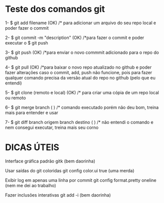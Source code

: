 # Teste dos comandos git

1- $ git add filename (OK) /* para adicionar um arquivo do seu repo local e poder fazer o commit

2- $ git commit -m "description" (OK) /*para fazer o commit e poder executar o $ git push 

3- $ git push (OK) /*para enviar o novo commmit adicionado para o repo do github

4- $ git pull (OK) /*para baixar o novo repo atualizado no github e poder fazer alterações caso o commit, add, push não funcione, pois para fazer qualquer comando precisa da versão atual do repo no github (pelo que eu entendi)

5- $ git clone (remoto e local) (OK) /* para criar uma cópia de um repo local ou remoto

6- $ git merge branch ( ) /* comando executado porém não deu bom, treina mais para entender e usar

7- $ git diff branch origem branch destino ( ) /* não entendi o comando e nem consegui executar, treina mais seu corno

# DICAS ÚTEIS

Interface gráfica padrão
gitk (bem daorinha)

Usar saídas do git coloridas
git config color.ui true (uma merda)

Exibir log em apenas uma linha por commit
git config format.pretty oneline (nem me dei ao trabalho)

Fazer inclusões interativas
git add -i (bem daorinha)